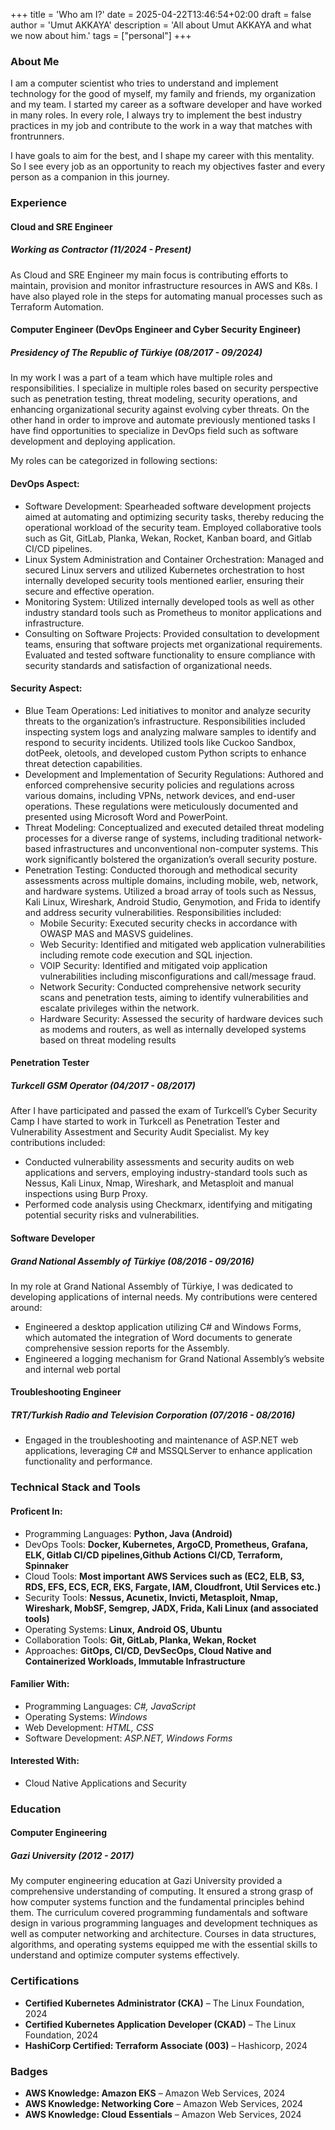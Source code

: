 +++
title = 'Who am I?'
date = 2025-04-22T13:46:54+02:00
draft = false
author = 'Umut AKKAYA'
description = 'All about Umut AKKAYA and what we now about him.'
tags = ["personal"]
+++

### About Me
I am a computer scientist who tries to understand and implement technology for the good of myself, my family and friends, my organization and my team. I started my career as a software developer and have worked in many roles. In every role, I always try to implement the best industry practices in my job and contribute to the work in a way that matches with frontrunners.

I have goals to aim for the best, and I shape my career with this mentality. So I see every job as an opportunity to reach my objectives faster and every person as a companion in this journey.

### Experience
#### Cloud and SRE Engineer
##### Working as Contractor (11/2024 - Present)

As Cloud and SRE Engineer my main focus is contributing efforts to maintain, provision and monitor infrastructure resources in AWS and K8s. I have also played role in the steps for automating manual processes such as Terraform Automation.

#### Computer Engineer (DevOps Engineer and Cyber Security Engineer)
##### Presidency of The Republic of Türkiye (08/2017 - 09/2024)

In my work I was a part of a team which have multiple roles and responsibilities. I specialize in multiple roles based on security perspective such as penetration testing, threat modeling, security operations, and enhancing organizational security against evolving cyber threats. On the other hand in order to improve and automate previously mentioned tasks I have find opportunities to specialize in DevOps field such as software development and deploying application.

My roles can be categorized in following sections:

#### DevOps Aspect:

- Software Development: Spearheaded software development projects aimed at automating and optimizing security tasks, thereby reducing the operational workload of  the security team. Employed collaborative tools such as Git, GitLab, Planka, Wekan, Rocket, Kanban board, and Gitlab CI/CD pipelines.
- Linux System Administration and Container Orchestration: Managed and secured Linux servers and utilized Kubernetes orchestration to host internally developed security tools mentioned earlier, ensuring their secure and effective operation.
- Monitoring System: Utilized internally developed tools as well as other industry standard tools such as Prometheus to monitor applications and infrastructure.
- Consulting on Software Projects: Provided consultation to development teams, ensuring that software projects met organizational requirements. Evaluated and tested software functionality to ensure compliance with security standards and satisfaction of organizational needs.

#### Security Aspect:
- Blue Team Operations: Led initiatives to monitor and analyze security threats to the organization’s infrastructure. Responsibilities included inspecting system logs and analyzing malware samples to identify and respond to security incidents. Utilized tools like Cuckoo Sandbox, dotPeek, oletools, and developed custom Python scripts to enhance threat detection capabilities.
- Development and Implementation of Security Regulations: Authored and enforced comprehensive security policies and regulations across various domains, including VPNs, network devices, and end-user operations. These regulations were meticulously documented and presented using Microsoft Word and PowerPoint.
- Threat Modeling: Conceptualized and executed detailed threat modeling processes for a diverse range of systems, including traditional network-based infrastructures and unconventional non-computer systems. This work significantly bolstered the organization’s overall security posture.
- Penetration Testing: Conducted thorough and methodical security assessments across multiple domains, including mobile, web, network, and hardware systems. Utilized a broad array of tools such as Nessus, Kali Linux, Wireshark, Android Studio, Genymotion, and Frida to identify and address security vulnerabilities. Responsibilities included:
    - Mobile Security: Executed security checks in accordance with OWASP MAS and MASVS guidelines.
    - Web Security: Identified and mitigated web application vulnerabilities including remote code execution and SQL injection.
    - VOIP Security: Identified and mitigated voip application vulnerabilities including misconfigurations and call/message fraud.
    - Network Security: Conducted comprehensive network security scans and penetration tests, aiming to identify vulnerabilities and escalate privileges within the network.
    - Hardware Security: Assessed the security of hardware devices such as modems and routers, as well as internally developed systems based on threat modeling  results
#### Penetration Tester
##### Turkcell GSM Operator (04/2017 - 08/2017)
After I have participated and passed the exam of Turkcell’s Cyber Security Camp I have started to work in Turkcell as Penetration Tester and Vulnerability Assestment and Security Audit Specialist. My key contributions included:
- Conducted vulnerability assessments and security audits on web applications and servers, employing industry-standard tools such as Nessus, Kali Linux, Nmap, Wireshark, and Metasploit and manual inspections using Burp Proxy.
- Performed code analysis using Checkmarx, identifying and mitigating potential security risks and vulnerabilities.
#### Software Developer
##### Grand National Assembly of Türkiye (08/2016 - 09/2016)
In my role at Grand National Assembly of Türkiye, I was dedicated to developing applications of internal needs. My contributions were centered around:
- Engineered a desktop application utilizing C# and Windows Forms, which automated the integration of Word documents to generate comprehensive session reports for the Assembly.
- Engineered a logging mechanism for Grand National Assembly’s website and internal web portal
#### Troubleshooting Engineer
##### TRT/Turkish Radio and Television Corporation (07/2016 - 08/2016)
- Engaged in the troubleshooting and maintenance of ASP.NET web applications, leveraging C# and MSSQLServer to enhance application functionality and performance.
### Technical Stack and Tools
#### Proficent In:
- Programming Languages: **Python, Java (Android)**
- DevOps Tools: **Docker, Kubernetes, ArgoCD, Prometheus, Grafana, ELK, Gitlab CI/CD pipelines,Github Actions CI/CD, Terraform, Spinnaker**
- Cloud Tools: **Most important AWS Services such as (EC2, ELB, S3, RDS, EFS, ECS, ECR, EKS, Fargate, IAM, Cloudfront, Util Services etc.)**
- Security Tools: **Nessus, Acunetix, Invicti, Metasploit, Nmap, Wireshark, MobSF, Semgrep, JADX, Frida, Kali Linux (and associated tools)**
- Operating Systems: **Linux, Android OS, Ubuntu**
- Collaboration Tools: **Git, GitLab, Planka, Wekan, Rocket**
- Approaches: **GitOps, CI/CD, DevSecOps, Cloud Native and Containerized Workloads, Immutable Infrastructure**
#### Familier With:
- Programming Languages: *C#, JavaScript*
- Operating Systems: *Windows*
- Web Development: *HTML, CSS*
- Software Development: *ASP.NET, Windows Forms*
#### Interested With:
- Cloud Native Applications and Security
### Education
#### Computer Engineering
##### Gazi University (2012 - 2017)
My computer engineering education at Gazi University provided a comprehensive understanding of computing. It ensured a strong grasp of how computer systems function and the fundamental principles behind them. The curriculum covered programming fundamentals and software design in various programming languages and development techniques as well as computer networking and architecture. Courses in data structures, algorithms, and operating systems equipped me with the essential skills to understand and optimize computer systems effectively.
### Certifications
- **Certified Kubernetes Administrator (CKA)** – The Linux Foundation, 2024
- **Certified Kubernetes Application Developer (CKAD)** – The Linux Foundation, 2024
- **HashiCorp Certified: Terraform Associate (003)** – Hashicorp, 2024
### Badges
- **AWS Knowledge: Amazon EKS** – Amazon Web Services, 2024
- **AWS Knowledge: Networking Core** – Amazon Web Services, 2024
- **AWS Knowledge: Cloud Essentials** – Amazon Web Services, 2024
